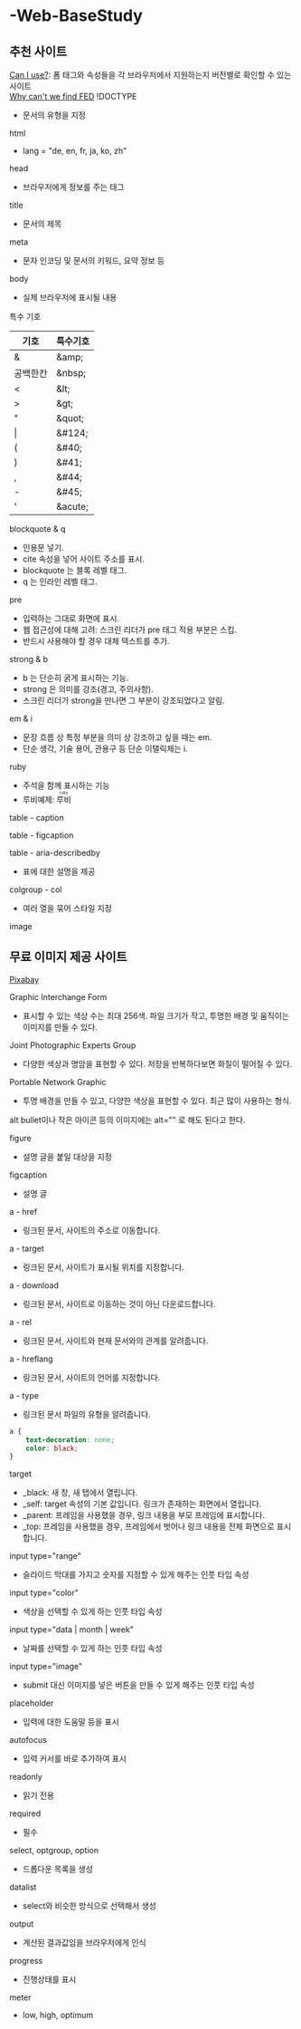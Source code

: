 # -Web-BaseStudy

## 추천 사이트
[Can I use?](http://caniuse.com/): 폼 태그와 속성들을 각 브라우저에서 지원하는지 버전별로 확인할 수 있는 사이트<br>
[Why can't we find FED](https://whycantwefindfed.jjperezaguinaga.com)
!DOCTYPE
- 문서의 유형을 지정

html
- lang = "de, en, fr, ja, ko, zh"

head
- 브라우저에게 정보를 주는 태그

title
- 문서의 제목

meta
- 문자 인코딩 및 문서의 키워드, 요약 정보 등

body
- 실제 브라우저에 표시될 내용

특수 기호

|기호 | 특수기호|
|-----|-----|
|&|\&amp;|
|공백한칸|\&nbsp;|
|<|\&lt;|
|>|\&gt;|
|"|\&quot;|
|\||\&#124;|
|(|\&#40;|
|)|\&#41;|
|,|\&#44;|
|-|\&#45;|
|'|\&acute;|

blockquote & q
- 인용문 넣기.
- cite 속성을 넣어 사이트 주소를 표시.
- blockquote 는 블록 레벨 태그.
- q 는 인라인 레벨 태그.

pre
- 입력하는 그대로 화면에 표시.
- 웹 접근성에 대해 고려: 스크린 리더가 pre 태그 적용 부분은 스킵.
- 반드시 사용해야 할 경우 대체 텍스트를 추가.

strong & b
- b 는 단순히 굵게 표시하는 기능.
- strong 은 의미를 강조(경고, 주의사항).
- 스크린 리더가 strong을 만나면 그 부분이 강조되었다고 알림.

em & i
- 문장 흐름 상 특정 부분을 의미 상 강조하고 싶을 때는 em.
- 단순 생각, 기술 용어, 관용구 등 단순 이탤릭체는 i.

ruby
- 주석을 함께 표시하는 기능
- 루비예제: <ruby>루비<rt>ruby</rt></ruby>

table - caption

table - figcaption

table - aria-describedby
- 표에 대한 설명을 제공

colgroup - col
- 여러 열을 묶어 스타일 지정

image

## 무료 이미지 제공 사이트
<a href="https://pixabay.com">Pixabay</a>
<br>

Graphic Interchange Form
- 표시할 수 있는 색상 수는 최대 256색. 파일 크기가 작고, 투명한 배경 및 움직이는 이미지를 만들 수 있다.

Joint Photographic Experts Group
- 다양한 색상과 명암을 표현할 수 있다. 저장을 반복하다보면 화질이 떨어질 수 있다.

Portable Network Graphic
- 투명 배경을 만들 수 있고, 다양한 색상을 표현할 수 있다. 최근 많이 사용하는 형식.

alt
bullet이나 작은 아이콘 등의 이미지에는 alt="" 로 해도 된다고 한다.

figure
- 설명 글을 붙일 대상을 지정

figcaption
- 설명 글

a - href
- 링크된 문서, 사이트의 주소로 이동합니다.

a - target
- 링크된 문서, 사이트가 표시될 위치를 지정합니다.

a - download
- 링크된 문서, 사이트로 이동하는 것이 아닌 다운로드합니다.

a - rel
- 링크된 문서, 사이트와 현재 문서와의 관계를 알려줍니다.

a - hreflang
- 링크된 문서, 사이트의 언어를 지정합니다.

a - type
- 링크된 문서 파일의 유형을 알려줍니다.
~~~css
a {
    text-decoration: none;
    color: black;
}
~~~

target
- _black: 새 창, 새 탭에서 열립니다.
- _self: target 속성의 기본 값입니다. 링크가 존재하는 화면에서 열립니다.
- _parent: 프레임을 사용했을 경우, 링크 내용을 부모 프레임에 표시합니다.
- _top: 프레임을 사용했을 경우, 프레임에서 벗어나 링크 내용을 전체 화면으로 표시합니다.

input type="range"
- 슬라이드 막대를 가지고 숫자를 지정할 수 있게 해주는 인풋 타입 속성

input type="color"
- 색상을 선택할 수 있게 하는 인풋 타입 속성

input type="data | month | week"
- 날짜를 선택할 수 있게 하는 인풋 타입 속성

input type="image"
- submit 대신 이미지를 넣은 버튼을 만들 수 있게 해주는 인풋 타입 속성

placeholder
- 입력에 대한 도움말 등을 표시

autofocus
- 입력 커서를 바로 추가하여 표시

readonly
- 읽기 전용

required
- 필수

select, optgroup, option
- 드롭다운 목록을 생성

datalist
- select와 비슷한 방식으로 선택해서 생성

output
- 계산된 결과값임을 브라우저에게 인식

progress
- 진행상태를 표시

meter
- low, high, optimum
